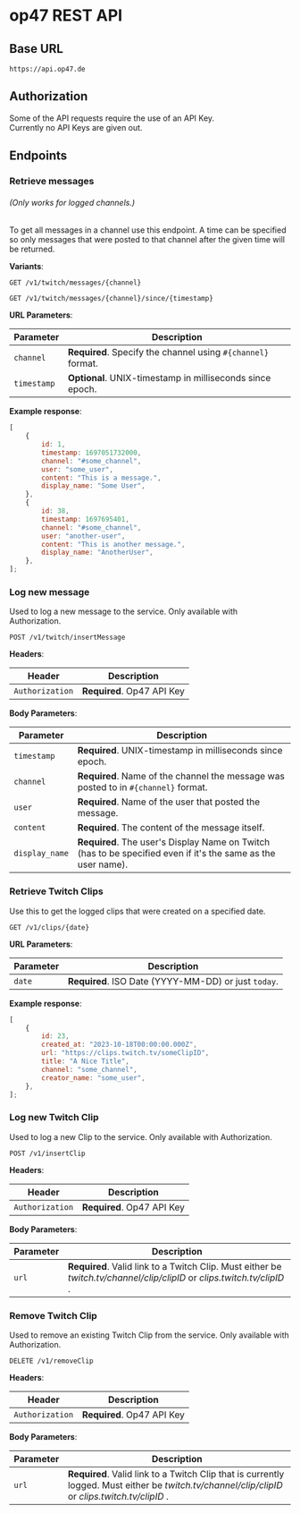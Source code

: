 # op47 REST API

## Base URL

`https://api.op47.de`

## Authorization

Some of the API requests require the use of an API Key.\
Currently no API Keys are given out.

## Endpoints

### Retrieve messages

###### (Only works for logged channels.)

To get all messages in a channel use this endpoint. A time can be specified so only messages that were posted to that channel after the given time will be returned.

**Variants**:

```http
GET /v1/twitch/messages/{channel}
```

```http
GET /v1/twitch/messages/{channel}/since/{timestamp}
```

**URL Parameters**:

| Parameter   | Description                                                  |
| ----------- | ------------------------------------------------------------ |
| `channel`   | **Required**. Specify the channel using `#{channel}` format. |
| `timestamp` | **Optional**. UNIX-timestamp in milliseconds since epoch.    |

**Example response**:

```javascript
[
    {
        id: 1,
        timestamp: 1697051732000,
        channel: "#some_channel",
        user: "some_user",
        content: "This is a message.",
        display_name: "Some User",
    },
    {
        id: 38,
        timestamp: 1697695401,
        channel: "#some_channel",
        user: "another-user",
        content: "This is another message.",
        display_name: "AnotherUser",
    },
];
```

### Log new message

Used to log a new message to the service. Only available with Authorization.

```http
POST /v1/twitch/insertMessage
```

**Headers**:

| Header          | Description                |
| --------------- | -------------------------- |
| `Authorization` | **Required**. Op47 API Key |

**Body Parameters**:

| Parameter      | Description                                                                                                   |
| -------------- | ------------------------------------------------------------------------------------------------------------- |
| `timestamp`    | **Required**. UNIX-timestamp in milliseconds since epoch.                                                     |
| `channel`      | **Required**. Name of the channel the message was posted to in `#{channel}` format.                           |
| `user`         | **Required**. Name of the user that posted the message.                                                       |
| `content`      | **Required**. The content of the message itself.                                                              |
| `display_name` | **Required**. The user's Display Name on Twitch (has to be specified even if it's the same as the user name). |

### Retrieve Twitch Clips

Use this to get the logged clips that were created on a specified date.

```http
GET /v1/clips/{date}
```

**URL Parameters**:

| Parameter | Description                                          |
| --------- | ---------------------------------------------------- |
| `date`    | **Required**. ISO Date (YYYY-MM-DD) or just `today`. |

**Example response**:

```js
[
    {
        id: 23,
        created_at: "2023-10-18T00:00:00.000Z",
        url: "https://clips.twitch.tv/someClipID",
        title: "A Nice Title",
        channel: "some_channel",
        creator_name: "some_user",
    },
];
```

### Log new Twitch Clip

Used to log a new Clip to the service. Only available with Authorization.

```http
POST /v1/insertClip
```

**Headers**:

| Header          | Description                |
| --------------- | -------------------------- |
| `Authorization` | **Required**. Op47 API Key |

**Body Parameters**:

| Parameter | Description                                                                                                             |
| --------- | ----------------------------------------------------------------------------------------------------------------------- |
| `url`     | **Required**. Valid link to a Twitch Clip. Must either be _twitch.tv/channel/clip/clipID_ or _clips.twitch.tv/clipID_ . |

### Remove Twitch Clip

Used to remove an existing Twitch Clip from the service. Only available with Authorization.

```http
DELETE /v1/removeClip
```

**Headers**:

| Header          | Description                |
| --------------- | -------------------------- |
| `Authorization` | **Required**. Op47 API Key |

**Body Parameters**:

| Parameter | Description                                                                                                                                      |
| --------- | ------------------------------------------------------------------------------------------------------------------------------------------------ |
| `url`     | **Required**. Valid link to a Twitch Clip that is currently logged. Must either be _twitch.tv/channel/clip/clipID_ or _clips.twitch.tv/clipID_ . |
